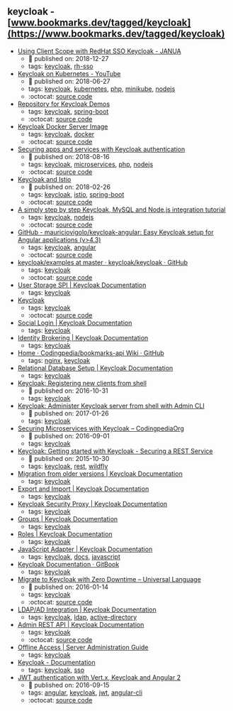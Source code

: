 keycloak - [www.bookmarks.dev/tagged/keycloak](https://www.bookmarks.dev/tagged/keycloak)
---
* [Using Client Scope with RedHat SSO Keycloak - JANUA](http://www.janua.fr/using-client-scope-with-redhat-sso-keycloak/)
    * :calendar: published on: 2018-12-27
    * tags: [keycloak](../tagged/keycloak.md), [rh-sso](../tagged/rh-sso.md)
* [Keycloak on Kubernetes - YouTube](https://www.youtube.com/watch?v=A_BYZ7hHWXE)
    * :calendar: published on: 2018-06-27
    * tags: [keycloak](../tagged/keycloak.md), [kubernetes](../tagged/kubernetes.md), [php](../tagged/php.md), [minikube](../tagged/minikube.md), [nodejs](../tagged/nodejs.md)
    * :octocat: [source code](https://github.com/stianst/demo-kubernetes)
* [Repository for Keycloak Demos](https://github.com/thomasdarimont/keycloak-docker-demo)
    * tags: [keycloak](../tagged/keycloak.md), [spring-boot](../tagged/spring-boot.md)
    * :octocat: [source code](https://github.com/thomasdarimont/keycloak-docker-demo)
* [Keycloak Docker Server Image](https://hub.docker.com/r/jboss/keycloak/)
    * tags: [keycloak](../tagged/keycloak.md), [docker](../tagged/docker.md)
    * :octocat: [source code](https://github.com/jboss-dockerfiles/keycloak)
* [Securing apps and services with Keycloak authentication](https://www.youtube.com/watch?v=mdZauKsMDiI)
    * :calendar: published on: 2018-08-16
    * tags: [keycloak](../tagged/keycloak.md), [microservices](../tagged/microservices.md), [php](../tagged/php.md), [nodejs](../tagged/nodejs.md)
    * :octocat: [source code](https://github.com/stianst/keycloak-demo/tree/master/demo-service)
* [Keycloak and Istio](https://www.keycloak.org/2018/02/keycloak-and-istio.html)
    * :calendar: published on: 2018-02-26
    * tags: [keycloak](../tagged/keycloak.md), [istio](../tagged/istio.md), [spring-boot](../tagged/spring-boot.md)
    * :octocat: [source code](https://github.com/kameshsampath/istio-keycloak-demo)
* [A simply step by step Keycloak, MySQL and Node.js integration tutorial](https://github.com/v-ladynev/keycloak-nodejs-example)
    * tags: [keycloak](../tagged/keycloak.md), [nodejs](../tagged/nodejs.md)
    * :octocat: [source code](https://github.com/v-ladynev/keycloak-nodejs-example)
* [GitHub - mauriciovigolo/keycloak-angular: Easy Keycloak setup for Angular applications (v>4.3)](https://github.com/mauriciovigolo/keycloak-angular)
    * tags: [keycloak](../tagged/keycloak.md), [angular](../tagged/angular.md)
    * :octocat: [source code](https://github.com/mauriciovigolo/keycloak-angular)
* [keycloak/examples at master · keycloak/keycloak · GitHub](https://github.com/keycloak/keycloak/tree/master/examples)
    * tags: [keycloak](../tagged/keycloak.md)
    * :octocat: [source code](https://github.com/keycloak/keycloak/tree/master/examples)
* [User Storage SPI | Keycloak Documentation](http://www.keycloak.org/docs/latest/server_development/topics/user-storage.html)
    * tags: [keycloak](../tagged/keycloak.md)
* [Keycloak](http://www.keycloak.org/)
    * tags: [keycloak](../tagged/keycloak.md)
    * :octocat: [source code](https://github.com/keycloak/keycloak)
* [Social Login | Keycloak Documentation](http://www.keycloak.org/docs/latest/server_admin/topics/identity-broker/social-login.html)
    * tags: [keycloak](../tagged/keycloak.md)
* [Identity Brokering | Keycloak Documentation](http://www.keycloak.org/docs/latest/server_admin/topics/identity-broker.html)
    * tags: [keycloak](../tagged/keycloak.md)
* [Home · Codingpedia/bookmarks-api Wiki · GitHub](https://github.com/Codingpedia/bookmarks-api/wiki)
    * tags: [nginx](../tagged/nginx.md), [keycloak](../tagged/keycloak.md)
* [Relational Database Setup | Keycloak Documentation](https://keycloak.gitbooks.io/documentation/server_installation/topics/database.html)
    * tags: [keycloak](../tagged/keycloak.md)
* [Keycloak: Registering new clients from shell](http://blog.keycloak.org/2016/10/registering-new-clients-from-shell.html)
    * :calendar: published on: 2016-10-31
    * tags: [keycloak](../tagged/keycloak.md)
* [Keycloak: Administer Keycloak server from shell with Admin CLI](http://blog.keycloak.org/2017/01/administer-keycloak-server-from-shell.html)
    * :calendar: published on: 2017-01-26
    * tags: [keycloak](../tagged/keycloak.md)
* [Securing Microservices with Keycloak – CodingpediaOrg](http://www.codingpedia.org/keycloak/securing-microservices-with-keycloak/)
    * :calendar: published on: 2016-09-01
    * tags: [keycloak](../tagged/keycloak.md)
* [Keycloak: Getting started with Keycloak - Securing a REST Service](http://blog.keycloak.org/2015/10/getting-started-with-keycloak-securing.html)
    * :calendar: published on: 2015-10-30
    * tags: [keycloak](../tagged/keycloak.md), [rest](../tagged/rest.md), [wildfly](../tagged/wildfly.md)
* [Migration from older versions | Keycloak Documentation](https://keycloak.gitbooks.io/documentation/server_admin/topics/MigrationFromOlderVersions.html)
    * tags: [keycloak](../tagged/keycloak.md)
* [Export and Import | Keycloak Documentation](https://keycloak.gitbooks.io/documentation/server_admin/topics/export-import.html)
    * tags: [keycloak](../tagged/keycloak.md)
* [Keycloak Security Proxy | Keycloak Documentation](https://keycloak.gitbooks.io/documentation/server_installation/topics/proxy.html)
    * tags: [keycloak](../tagged/keycloak.md)
* [Groups | Keycloak Documentation](https://keycloak.gitbooks.io/documentation/server_admin/topics/groups.html)
    * tags: [keycloak](../tagged/keycloak.md)
* [Roles | Keycloak Documentation](https://keycloak.gitbooks.io/documentation/server_admin/topics/roles.html)
    * tags: [keycloak](../tagged/keycloak.md)
* [JavaScript Adapter | Keycloak Documentation](http://www.keycloak.org/docs/latest/securing_apps/topics/oidc/javascript-adapter.html)
    * tags: [keycloak](../tagged/keycloak.md), [docs](../tagged/docs.md), [javascript](../tagged/javascript.md)
* [Keycloak Documentation · GitBook](https://www.gitbook.com/book/keycloak/documentation/details)
    * tags: [keycloak](../tagged/keycloak.md)
* [Migrate to Keycloak with Zero Downtime – Universal Language](https://tech.smartling.com/migrate-to-keycloak-with-zero-downtime-8dcab9e7cb2c)
    * :calendar: published on: 2016-01-14
    * tags: [keycloak](../tagged/keycloak.md)
    * :octocat: [source code](https://github.com/Smartling/keycloak-user-migration-provider)
* [LDAP/AD Integration | Keycloak Documentation](https://keycloak.gitbooks.io/documentation/server_admin/topics/user-federation/ldap.html)
    * tags: [keycloak](../tagged/keycloak.md), [ldap](../tagged/ldap.md), [active-directory](../tagged/active-directory.md)
* [Admin REST API | Keycloak Documentation](https://keycloak.gitbooks.io/documentation/server_development/topics/admin-rest-api.html)
    * tags: [keycloak](../tagged/keycloak.md)
    * :octocat: [source code](https://github.com/keycloak/keycloak)
* [Offline Access | Server Administration Guide](http://www.keycloak.org/docs/latest/server_admin/topics/sessions/offline.html)
    * tags: [keycloak](../tagged/keycloak.md)
* [Keycloak - Documentation](http://www.keycloak.org/documentation.html)
    * tags: [keycloak](../tagged/keycloak.md), [sso](../tagged/sso.md)
* [JWT authentication with Vert.x, Keycloak and Angular 2](http://paulbakker.io/java/jwt-keycloak-angular2/)
    * :calendar: published on: 2016-09-15
    * tags: [angular](../tagged/angular.md), [keycloak](../tagged/keycloak.md), [jwt](../tagged/jwt.md), [angular-cli](../tagged/angular-cli.md)
    * :octocat: [source code](https://github.com/paulbakker/vertx-angular2-keycloak-demo)

